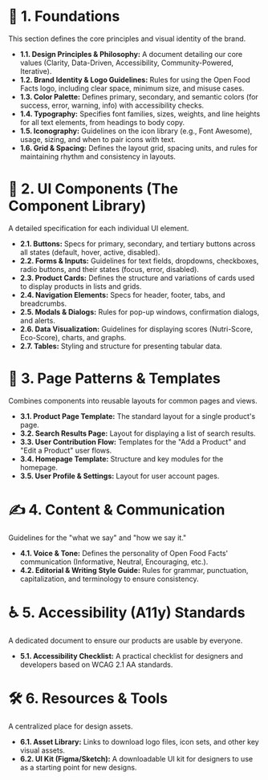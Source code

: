 # 📂 1. Foundations
This section defines the core principles and visual identity of the brand.

- **1.1. Design Principles & Philosophy:** A document detailing our core values (Clarity, Data-Driven, Accessibility, Community-Powered, Iterative).
- **1.2. Brand Identity & Logo Guidelines:** Rules for using the Open Food Facts logo, including clear space, minimum size, and misuse cases.
- **1.3. Color Palette:** Defines primary, secondary, and semantic colors (for success, error, warning, info) with accessibility checks.
- **1.4. Typography:** Specifies font families, sizes, weights, and line heights for all text elements, from headings to body copy.
- **1.5. Iconography:** Guidelines on the icon library (e.g., Font Awesome), usage, sizing, and when to pair icons with text.
- **1.6. Grid & Spacing:** Defines the layout grid, spacing units, and rules for maintaining rhythm and consistency in layouts.

# 🧩 2. UI Components (The Component Library)
A detailed specification for each individual UI element.

- **2.1. Buttons:** Specs for primary, secondary, and tertiary buttons across all states (default, hover, active, disabled).
- **2.2. Forms & Inputs:** Guidelines for text fields, dropdowns, checkboxes, radio buttons, and their states (focus, error, disabled).
- **2.3. Product Cards:** Defines the structure and variations of cards used to display products in lists and grids.
- **2.4. Navigation Elements:** Specs for header, footer, tabs, and breadcrumbs.
- **2.5. Modals & Dialogs:** Rules for pop-up windows, confirmation dialogs, and alerts.
- **2.6. Data Visualization:** Guidelines for displaying scores (Nutri-Score, Eco-Score), charts, and graphs.
- **2.7. Tables:** Styling and structure for presenting tabular data.

# 📄 3. Page Patterns & Templates
Combines components into reusable layouts for common pages and views.

- **3.1. Product Page Template:** The standard layout for a single product's page.
- **3.2. Search Results Page:** Layout for displaying a list of search results.
- **3.3. User Contribution Flow:** Templates for the "Add a Product" and "Edit a Product" user flows.
- **3.4. Homepage Template:** Structure and key modules for the homepage.
- **3.5. User Profile & Settings:** Layout for user account pages.

# ✍️ 4. Content & Communication
Guidelines for the "what we say" and "how we say it."

- **4.1. Voice & Tone:** Defines the personality of Open Food Facts' communication (Informative, Neutral, Encouraging, etc.).
- **4.2. Editorial & Writing Style Guide:** Rules for grammar, punctuation, capitalization, and terminology to ensure consistency.

# ♿ 5. Accessibility (A11y) Standards
A dedicated document to ensure our products are usable by everyone.

- **5.1. Accessibility Checklist:** A practical checklist for designers and developers based on WCAG 2.1 AA standards.

# 🛠️ 6. Resources & Tools
A centralized place for design assets.

- **6.1. Asset Library:** Links to download logo files, icon sets, and other key visual assets.
- **6.2. UI Kit (Figma/Sketch):** A downloadable UI kit for designers to use as a starting point for new designs.
